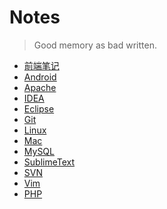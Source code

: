 Notes
===
> Good memory as bad written.

- [前端笔记](frontend/index.md)
- [Android](Android/readme.md)
- [Apache](apache/readme.md)
- [IDEA](IDEA/readme.md)
- [Eclipse](eclipse/readme.md)
- [Git](Git/readme.md)
- [Linux](linux/readme.md)
- [Mac](mac/readme.md)
- [MySQL](mysql/readme.md)
- [SublimeText](SublimeText/readme.md)
- [SVN](svn/readme.md)
- [Vim](vim/vim.md)
- [PHP](php/readme.md)